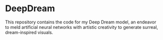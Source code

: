 # DeepDream
This repository contains the code for my Deep Dream model, an endeavor to meld artificial neural networks with artistic creativity to generate surreal, dream-inspired visuals.
